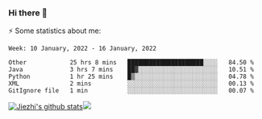 ### Hi there 👋

⚡ Some statistics about me:


<!--START_SECTION:waka-->
```text
Week: 10 January, 2022 - 16 January, 2022

Other            25 hrs 8 mins   █████████████████████░░░░   84.50 % 
Java             3 hrs 7 mins    ██▓░░░░░░░░░░░░░░░░░░░░░░   10.51 % 
Python           1 hr 25 mins    █▒░░░░░░░░░░░░░░░░░░░░░░░   04.78 % 
XML              2 mins          ░░░░░░░░░░░░░░░░░░░░░░░░░   00.13 % 
GitIgnore file   1 min           ░░░░░░░░░░░░░░░░░░░░░░░░░   00.07 % 
```
<!--END_SECTION:waka-->





[![Jiezhi's github stats](https://github-readme-stats.vercel.app/api?username=Jiezhi&show_icons=true)](https://github.com/Jiezhi/github-readme-stats)[![](https://stats.justsong.cn/api/leetcode/?username=Jiezhi)](https://leetcode.com/Jiezhi/) 
<!--
[![Top Langs](https://github-readme-stats.vercel.app/api/top-langs/?username=Jiezhi&hide=javascript,html)](https://github.com/Jiezhi/github-readme-stats)

**Jiezhi/Jiezhi** is a ✨ _special_ ✨ repository because its `README.md` (this file) appears on your GitHub profile.

Here are some ideas to get you started:

- 🔭 I’m currently working on ...
- 🌱 I’m currently learning ...
- 👯 I’m looking to collaborate on ...
- 🤔 I’m looking for help with ...
- 💬 Ask me about ...
- 📫 How to reach me: ...
- 😄 Pronouns: ...
- ⚡ Fun fact: ...
-->


